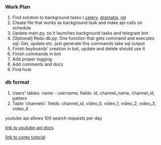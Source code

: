 ### Work Plan

1. Find solution to background tasks (
   [celery](https://docs.celeryproject.org/en/stable/getting-started/introduction.html), 
   [dramatiq](https://dramatiq.io/),
   [rq](https://python-rq.org/))
2. Create file that works as background task and make api calls on schedule
3. Update main.py, so it launches background tasks and telegram bot
4. [Optional] Redo db.py. One function that gets command and executes sql. Get, update etc. just generate
this commands take sql output
5. Finish keyboards' creation in bot, update and delete should use it
6. Finish commands in bot
7. Add proper logging
8. Add comments and docs
9. Find host

### db format

1. Users' tables: name - username, fields: id, channel_name, channel_id, pattern
2. Table 'channels': fields: channel_id, video_0, video_1, video_2, video_3, video_4

youtube api allows 100 search requests per day

[link to youtube api docs](https://developers.google.com/youtube/v3/docs/search/list)

[link to corey tutorial](https://www.youtube.com/watch?v=th5_9woFJmk)
